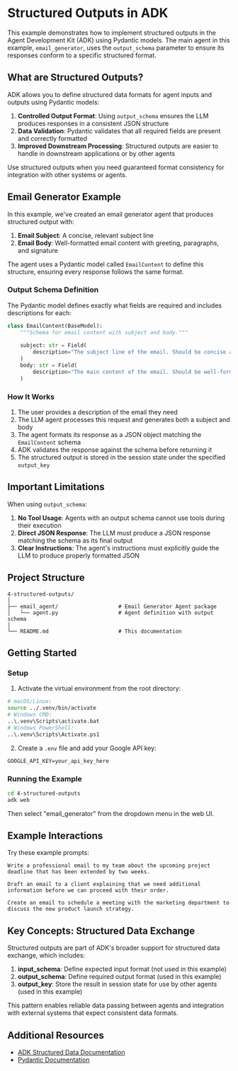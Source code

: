 # Structured Outputs in ADK

This example demonstrates how to implement structured outputs in the Agent Development Kit (ADK) using Pydantic models. The main agent in this example, `email_generator`, uses the `output_schema` parameter to ensure its responses conform to a specific structured format.

## What are Structured Outputs?

ADK allows you to define structured data formats for agent inputs and outputs using Pydantic models:

1. **Controlled Output Format**: Using `output_schema` ensures the LLM produces responses in a consistent JSON structure
2. **Data Validation**: Pydantic validates that all required fields are present and correctly formatted
3. **Improved Downstream Processing**: Structured outputs are easier to handle in downstream applications or by other agents

Use structured outputs when you need guaranteed format consistency for integration with other systems or agents.

## Email Generator Example

In this example, we've created an email generator agent that produces structured output with:

1. **Email Subject**: A concise, relevant subject line
2. **Email Body**: Well-formatted email content with greeting, paragraphs, and signature

The agent uses a Pydantic model called `EmailContent` to define this structure, ensuring every response follows the same format.

### Output Schema Definition

The Pydantic model defines exactly what fields are required and includes descriptions for each:

```python
class EmailContent(BaseModel):
    """Schema for email content with subject and body."""
    
    subject: str = Field(
        description="The subject line of the email. Should be concise and descriptive."
    )
    body: str = Field(
        description="The main content of the email. Should be well-formatted with proper greeting, paragraphs, and signature."
    )
``` 

### How It Works

1. The user provides a description of the email they need
2. The LLM agent processes this request and generates both a subject and body
3. The agent formats its response as a JSON object matching the `EmailContent` schema
4. ADK validates the response against the schema before returning it
5. The structured output is stored in the session state under the specified `output_key`

## Important Limitations

When using `output_schema`:

1. **No Tool Usage**: Agents with an output schema cannot use tools during their execution
2. **Direct JSON Response**: The LLM must produce a JSON response matching the schema as its final output
3. **Clear Instructions**: The agent's instructions must explicitly guide the LLM to produce properly formatted JSON

## Project Structure

```
4-structured-outputs/
│
├── email_agent/                   # Email Generator Agent package
│   └── agent.py                   # Agent definition with output schema
│
└── README.md                      # This documentation
```

## Getting Started

### Setup

1. Activate the virtual environment from the root directory:
```bash
# macOS/Linux:
source ../.venv/bin/activate
# Windows CMD:
..\.venv\Scripts\activate.bat
# Windows PowerShell:
..\.venv\Scripts\Activate.ps1
```

2. Create a `.env` file and add your Google API key:
```
GOOGLE_API_KEY=your_api_key_here
```

### Running the Example

```bash
cd 4-structured-outputs
adk web
```

Then select "email_generator" from the dropdown menu in the web UI.

## Example Interactions

Try these example prompts:

```
Write a professional email to my team about the upcoming project deadline that has been extended by two weeks.
```

```
Draft an email to a client explaining that we need additional information before we can proceed with their order.
```

```
Create an email to schedule a meeting with the marketing department to discuss the new product launch strategy.
```

## Key Concepts: Structured Data Exchange

Structured outputs are part of ADK's broader support for structured data exchange, which includes:

1. **input_schema**: Define expected input format (not used in this example)
2. **output_schema**: Define required output format (used in this example)
3. **output_key**: Store the result in session state for use by other agents (used in this example)

This pattern enables reliable data passing between agents and integration with external systems that expect consistent data formats.

## Additional Resources

- [ADK Structured Data Documentation](https://google.github.io/adk-docs/agents/llm-agents/#structuring-data-input_schema-output_schema-output_key)
- [Pydantic Documentation](https://docs.pydantic.dev/latest/) 
